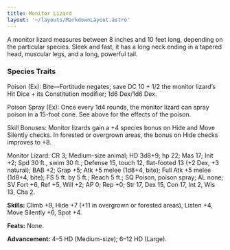 ```yaml
---
title: Monitor Lizard
layout: '~/layouts/MarkdownLayout.astro'
---
```

A monitor lizard measures between 8 inches and 10 feet long, depending on the
particular species. Sleek and fast, it has a long neck ending in a tapered
head, muscular legs, and a long, powerful tail.

###  Species Traits

Poison (Ex): Bite—Fortitude negates; save DC 10 + 1/2 the monitor lizard’s Hit
Dice + its Constitution modifier; 1d6 Dex/1d6 Dex.

Poison Spray (Ex): Once every 1d4 rounds, the monitor lizard can spray poison
in a 15-foot cone. See above for the effects of the poison.

Skill Bonuses: Monitor lizards gain a +4 species bonus on Hide and Move
Silently checks. In forested or overgrown areas, the bonus on Hide checks
improves to +8.

Monitor Lizard: CR 3; Medium-size animal; HD 3d8+9; hp 22; Mas 17; Init +2;
Spd 30 ft., swim 30 ft.; Defense 15, touch 12, flat-footed 13 (+2 Dex, +3
natural); BAB +2; Grap +5; Atk +5 melee (1d8+4, bite); Full Atk +5 melee
(1d8+4, bite); FS 5 ft. by 5 ft.; Reach 5 ft.; SQ Poison, poison spray; AL
none; SV Fort +6, Ref +5, Will +2; AP 0; Rep +0; Str 17, Dex 15, Con 17, Int
2, Wis 13, Cha 2.

**Skills:** Climb +9, Hide +7 (+11 in overgrown or forested areas), Listen +4,
Move Silently +6, Spot +4.

**Feats:** None.

**Advancement:** 4–5 HD (Medium-size); 6–12 HD (Large).

